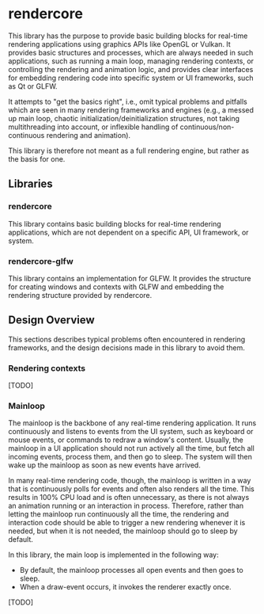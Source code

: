 
# rendercore

This library has the purpose to provide basic building blocks for real-time
rendering applications using graphics APIs like OpenGL or Vulkan. It provides
basic structures and processes, which are always needed in such applications,
such as running a main loop, managing rendering contexts, or controlling the
rendering and animation logic, and provides clear interfaces for embedding
rendering code into specific system or UI frameworks, such as Qt or GLFW.

It attempts to "get the basics right", i.e., omit typical problems and
pitfalls which are seen in many rendering frameworks and engines (e.g.,
a messed up main loop, chaotic initialization/deinitialization structures,
not taking multithreading into account, or inflexible handling of
continuous/non-continuous rendering and animation).

This library is therefore not meant as a full rendering engine, but rather
as the basis for one.


## Libraries

### rendercore

This library contains basic building blocks for real-time rendering
applications, which are not dependent on a specific API, UI framework,
or system.

### rendercore-glfw

This library contains an implementation for GLFW. It provides the structure
for creating windows and contexts with GLFW and embedding the rendering
structure provided by rendercore.


## Design Overview

This sections describes typical problems often encountered in rendering
frameworks, and the design decisions made in this library to avoid them.

### Rendering contexts

[TODO]

### Mainloop

The mainloop is the backbone of any real-time rendering application. It runs
continuously and listens to events from the UI system, such as keyboard or
mouse events, or commands to redraw a window's content. Usually, the mainloop
in a UI application should not run actively all the time, but fetch all
incoming events, process them, and then go to sleep. The system will then
wake up the mainloop as soon as new events have arrived.

In many real-time rendering code, though, the mainloop is written in a way
that is continuously polls for events and often also renders all the time.
This results in 100% CPU load and is often unnecessary, as there is not
always an animation running or an interaction in process. Therefore,
rather than letting the mainloop run continuously all the time, the
rendering and interaction code should be able to trigger a new rendering
whenever it is needed, but when it is not needed, the mainloop should go
to sleep by default.

In this library, the main loop is implemented in the following way:
- By default, the mainloop processes all open events and then goes to sleep.
- When a draw-event occurs, it invokes the renderer exactly once.

[TODO]
